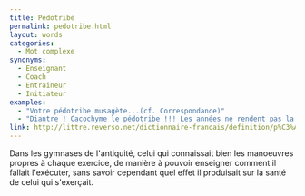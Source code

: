 ```yaml
---
title: Pédotribe
permalink: pedotribe.html
layout: words
categories:
  - Mot complexe
synonyms:
  - Enseignant
  - Coach
  - Entraineur
  - Initiateur
examples:
  - "Votre pédotribe musagète...(cf. Correspondance)"
  - "Diantre ! Cacochyme le pédotribe !!! Les années ne rendent pas la plume immarcescible..."
link: http://littre.reverso.net/dictionnaire-francais/definition/p%C3%A9dotribe/55059
---
```


Dans les gymnases de l'antiquité, celui qui connaissait bien les manoeuvres propres à chaque exercice, de manière à pouvoir enseigner comment il fallait l'exécuter, sans savoir cependant quel effet il produisait sur la santé de celui qui s'exerçait.


